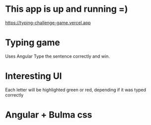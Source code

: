 # This app is up and running =)
https://typing-challenge-game.vercel.app

# Typing game
Uses Angular
Type the sentence correctly and win.

# Interesting UI
Each letter will be highlighted green or red, depending if it was typed correctly

# Angular + Bulma css

